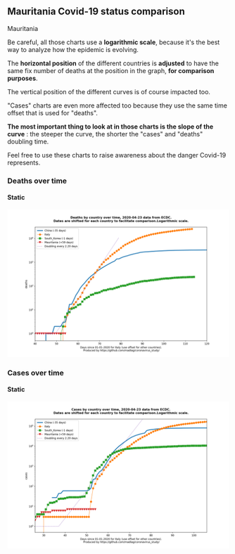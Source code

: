 ## Mauritania Covid-19 status comparison 

Mauritania



Be careful, all those charts use a **logarithmic scale**, because it's the best way to analyze how the epidemic is evolving.
 
The **horizontal position** of the different countries is **adjusted** to have the same fix number of deaths at the position in the graph, **for comparison purposes**.

The vertical position of the different curves is of course impacted too.

"Cases" charts are even more affected too because they use the same time offset that is used for "deaths".

**The most important thing to look at in those charts is the slope of the curve** : the steeper the curve, the shorter the "cases" and "deaths" doubling time.

Feel free to use these charts to raise awareness about the danger Covid-19 represents. 


 
### Deaths over time
 
#### Static
![Mauritania covid-19 deaths static chart](https://raw.githubusercontent.com/madlag/coronavirus_study/master/notebooks/graphs/2020-04-23/countries/Mauritania/2020-04-23_Mauritania_deaths.png "Mauritania covid-19 deaths static chart")   

 
### Cases over time
 
#### Static
![Mauritania covid-19 cases static chart](https://raw.githubusercontent.com/madlag/coronavirus_study/master/notebooks/graphs/2020-04-23/countries/Mauritania/2020-04-23_Mauritania_cases.png "Mauritania covid-19 cases static chart")   

